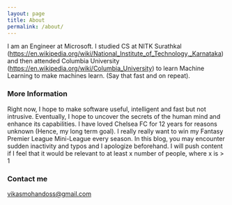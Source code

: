 ```yaml
---
layout: page
title: About
permalink: /about/
---
```


I am an Engineer at Microsoft. I studied CS at NITK Surathkal (https://en.wikipedia.org/wiki/National_Institute_of_Technology,_Karnataka) and then attended Columbia University (https://en.wikipedia.org/wiki/Columbia_University) to learn Machine Learning to make machines learn. (Say that fast and on repeat).

### More Information

Right now, I hope to make software useful, intelligent and fast but not intrusive. Eventually, I hope to uncover the secrets of the human mind and enhance its capabilities. I have loved Chelsea FC for 12 years for reasons unknown (Hence, my long term goal). I really really want to win my Fantasy Premier League Mini-League every season. In this blog, you may encounter sudden inactivity and typos and I apologize beforehand. I will push content if I feel that it would be relevant to at least x number of people, where x is > 1

### Contact me

[vikasmohandoss@gmail.com](mailto:email@domain.com)

